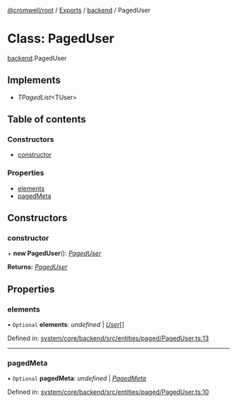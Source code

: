 [@cromwell/root](../README.md) / [Exports](../modules.md) / [backend](../modules/backend.md) / PagedUser

# Class: PagedUser

[backend](../modules/backend.md).PagedUser

## Implements

* *TPagedList*<TUser\>

## Table of contents

### Constructors

- [constructor](backend.pageduser.md#constructor)

### Properties

- [elements](backend.pageduser.md#elements)
- [pagedMeta](backend.pageduser.md#pagedmeta)

## Constructors

### constructor

\+ **new PagedUser**(): [*PagedUser*](backend.pageduser.md)

**Returns:** [*PagedUser*](backend.pageduser.md)

## Properties

### elements

• `Optional` **elements**: *undefined* \| [*User*](backend.user.md)[]

Defined in: [system/core/backend/src/entities/paged/PagedUser.ts:13](https://github.com/CromwellCMS/Cromwell/blob/b0001b2/system/core/backend/src/entities/paged/PagedUser.ts#L13)

___

### pagedMeta

• `Optional` **pagedMeta**: *undefined* \| [*PagedMeta*](backend.pagedmeta.md)

Defined in: [system/core/backend/src/entities/paged/PagedUser.ts:10](https://github.com/CromwellCMS/Cromwell/blob/b0001b2/system/core/backend/src/entities/paged/PagedUser.ts#L10)
